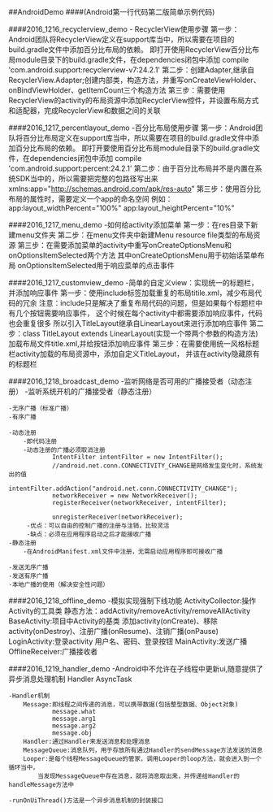 ##AndroidDemo
####(Android第一行代码第二版简单示例代码)

####2016_1216_recyclerview_demo
    - RecyclerView使用步骤
            第一步：Android团队将RecyclerView定义在support库当中，所以需要在项目的build.gradle文件中添加百分比布局的依赖。
                    即打开使用RecyclerView百分比布局module目录下的build.gradle文件，在dependencies闭包中添加
                    compile 'com.android.support:recyclerview-v7:24.2.1'
            第二步：创建Adapter,继承自RecyclerView.Adapter;创建内部类，构造方法，并重写onCreateViewHolder、onBindViewHolder、getItemCount三个构造方法
            第三步：需要使用RecyclerView的activity的布局资源中添加RecyclerView控件，并设置布局方式和适配器，完成RecyclerView和数据之间的关联


####2016_1217_percentlayout_demo
    -百分比布局使用步骤
            第一步：Android团队将百分比布局定义在support库当中，所以需要在项目的build.gradle文件中添加百分比布局的依赖。
                    即打开要使用百分比布局module目录下的build.gradle文件，在dependencies闭包中添加
                    compile 'com.android.support:percent:24.2.1'
            第二步：由于百分比布局并不是内置在系统SDK当中的，所以需要把完整的包路径写出来
                    xmlns:app="http://schemas.android.com/apk/res-auto"
            第三步：使用百分比布局的属性时，需要定义一个app的命名空间
                    例如：app:layout_widthPercent="100%"
                          app:layout_heightPercent="10%"
                          

####2016_1217_menu_demo
    -如何给activity添加菜单
            第一步：在res目录下新建menu文件夹
            第二步：在menu文件夹中新建Menu resource file类型的布局资源
            第三步：在需要添加菜单的activity中重写onCreateOptionsMenu和onOptionsItemSelected两个方法
                    其中onCreateOptionsMenu用于初始话菜单布局
                    onOptionsItemSelected用于响应菜单的点击事件
                    

####2016_1217_customview_demo
    -简单的自定义view：实现统一的标题栏，并添加响应事件
            第一步：使用include标签加载重复的布局titile.xml，减少布局代码的冗余
                    注意：include只是解决了重复布局代码的问题，但是如果每个标题栏中有几个按钮需要响应事件，
                          这个时候在每个activity中都需要添加响应事件，代码也会重复很多
                          所以引入TitleLayout继承自LinearLayout来进行添加响应事件
            第二步：class TitleLayout extends LinearLayout(实现一个带两个参数的构造方法)
                    加载布局文件title.xml,并给按钮添加响应事件
            第三步：在需要使用统一风格标题栏activity加载的布局资源中，添加自定义TitleLayout，
                    并该在activity隐藏原有的标题栏
                    

####2016_1218_broadcast_demo
    -监听网络是否可用的广播接受者（动态注册）
    -监听系统开机的广播接受者（静态注册）
    
    -无序广播（标准广播）
    -有序广播
    
    -动态注册
        -即代码注册
        -动态注册的广播必须取消注册
                IntentFilter intentFilter = new IntentFilter();
                //android.net.conn.CONNECTIVITY_CHANGE是网络发生变化时，系统发出的值
                intentFilter.addAction("android.net.conn.CONNECTIVITY_CHANGE");
                networkReceiver = new NetworkReceiver();
                registerReceiver(networkReceiver, intentFilter);
                
                unregisterReceiver(networkReceiver);
         -优点：可以自由的控制广播的注册与注销，比较灵活
         -缺点：必须在应用程序启动之后才能接收广播
    -静态注册
        -在AndroidManifest.xml文件中注册，无需启动应用程序即可接收广播
        
    -发送无序广播
    -发送有序广播
    -本地广播的使用（解决安全性问题）
        
            
####2016_1218_offline_demo
    -模拟实现强制下线功能
        ActivityCollector:操作Activity的工具类
                静态方法：addActivity/removeActivity/removeAllActivity
        BaseActivity:项目中Activity的基类
                添加activity(onCreate)、移除activity(onDestroy)、注册广播(onResume)、注销广播(onPause)
        LoginActivity:登录activity
                用户名、密码、登录按钮
        MainActivity:发送广播
        OfflineReceiver:广播接收者


####2016_1219_handler_demo
    -Android中不允许在子线程中更新ui,随意提供了异步消息处理机制
        Handler
        AsyncTask
        
    -Handler机制
        Message:即线程之间传递的消息，可以携带数据(包括整型数据、Object对象)
                message.what
                message.arg1
                message.arg2
                message.obj
        Handler:通过Handler来发送消息和处理消息
        MessageQueue:消息队列，用于存放所有通过Handler的sendMessage方法发送的消息
        Looper:是每个线程MessageQueue的管家，调用Looper的loop方法，就会进入到一个循环当中，
            当发现MessageQueue中存在消息，就将消息取出来，并传递给Handler的handleMessage方法中
        
    -runOnUiThread()方法是一个异步消息机制的封装接口